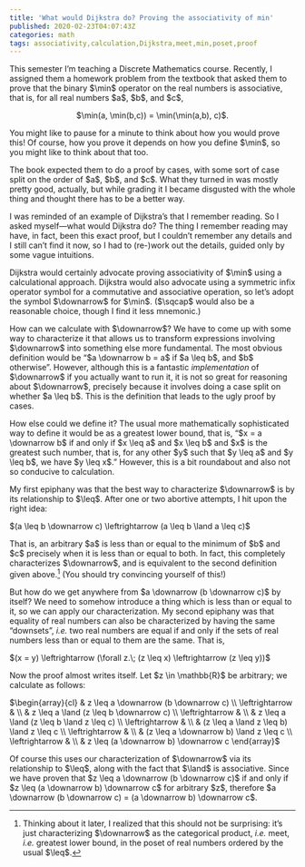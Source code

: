 ```yaml
---
title: 'What would Dijkstra do? Proving the associativity of min'
published: 2020-02-23T04:07:43Z
categories: math
tags: associativity,calculation,Dijkstra,meet,min,poset,proof
---
```


<p>This semester I’m teaching a Discrete Mathematics course. Recently, I assigned them a homework problem from the textbook that asked them to prove that the binary $\min$ operator on the real numbers is associative, that is, for all real numbers $a$, $b$, and $c$,</p>
<div style="text-align:center;">
<p>$\min(a, \min(b,c)) = \min(\min(a,b), c)$.</p>
</div>
<p>You might like to pause for a minute to think about how you would prove this! Of course, how you prove it depends on how you define $\min$, so you might like to think about that too.</p>
<p>The book expected them to do a proof by cases, with some sort of case split on the order of $a$, $b$, and $c$. What they turned in was mostly pretty good, actually, but while grading it I became disgusted with the whole thing and thought there has to be a better way.</p>
<p>I was reminded of an example of Dijkstra’s that I remember reading. So I asked myself—what would Dijkstra do? The thing I remember reading may have, in fact, been this exact proof, but I couldn’t remember any details and I still can’t find it now, so I had to (re-)work out the details, guided only by some vague intuitions.</p>
<p>Dijkstra would certainly advocate proving associativity of $\min$ using a calculational approach. Dijkstra would also advocate using a symmetric infix operator symbol for a commutative and associative operation, so let’s adopt the symbol $\downarrow$ for $\min$. ($\sqcap$ would also be a reasonable choice, though I find it less mnemonic.)</p>
<p>How can we calculate with $\downarrow$? We have to come up with some way to characterize it that allows us to transform expressions involving $\downarrow$ into something else more fundamental. The most obvious definition would be “$a \downarrow b = a$ if $a \leq b$, and $b$ otherwise”. However, although this is a fantastic <em>implementation</em> of $\downarrow$ if you actually want to run it, it is not so great for reasoning about $\downarrow$, precisely because it involves doing a case split on whether $a \leq b$. This is the definition that leads to the ugly proof by cases.</p>
<p>How else could we define it? The usual more mathematically sophisticated way to define it would be as a greatest lower bound, that is, “$x = a \downarrow b$ if and only if $x \leq a$ and $x \leq b$ and $x$ is the greatest such number, that is, for any other $y$ such that $y \leq a$ and $y \leq b$, we have $y \leq x$.” However, this is a bit roundabout and also not so conducive to calculation.</p>
<p>My first epiphany was that the best way to characterize $\downarrow$ is by its relationship to $\leq$. After one or two abortive attempts, I hit upon the right idea:</p>
<p>$(a \leq b \downarrow c) \leftrightarrow (a \leq b \land a \leq c)$</p>
<p>That is, an arbitrary $a$ is less than or equal to the minimum of $b$ and $c$ precisely when it is less than or equal to both. In fact, this completely characterizes $\downarrow$, and is equivalent to the second definition given above.<a href="#fn1" class="footnote-ref" id="fnref1"><sup>1</sup></a> (You should try convincing yourself of this!)</p>
<p>But how do we get anywhere from $a \downarrow (b \downarrow c)$ by itself? We need to somehow introduce a thing which is less than or equal to it, so we can apply our characterization. My second epiphany was that equality of real numbers can also be characterized by having the same “downsets”, <em>i.e.</em> two real numbers are equal if and only if the sets of real numbers less than or equal to them are the same. That is,</p>
<p>$(x = y) \leftrightarrow (\forall z.\; (z \leq x) \leftrightarrow (z \leq y))$</p>
<p>Now the proof almost writes itself. Let $z \in \mathbb{R}$ be arbitrary; we calculate as follows:</p>
<p>$\begin{array}{cl} &amp; z \leq a \downarrow (b \downarrow c) \\ \leftrightarrow &amp; \\ &amp; z \leq a \land (z \leq b \downarrow c) \\ \leftrightarrow &amp; \\ &amp; z \leq a \land (z \leq b \land z \leq c) \\ \leftrightarrow &amp; \\ &amp; (z \leq a \land z \leq b) \land z \leq c \\ \leftrightarrow &amp; \\ &amp; (z \leq a \downarrow b) \land z \leq c \\ \leftrightarrow &amp; \\ &amp; z \leq (a \downarrow b) \downarrow c \end{array}$</p>
<p>Of course this uses our characterization of $\downarrow$ via its relationship to $\leq$, along with the fact that $\land$ is associative. Since we have proven that $z \leq a \downarrow (b \downarrow c)$ if and only if $z \leq (a \downarrow b) \downarrow c$ for arbitrary $z$, therefore $a \downarrow (b \downarrow c) = (a \downarrow b) \downarrow c$.</p>
<section class="footnotes">
<hr />
<ol>
<li id="fn1"><p>Thinking about it later, I realized that this should not be surprising: it’s just characterizing $\downarrow$ as the categorical product, <em>i.e.</em> meet, <em>i.e.</em> greatest lower bound, in the poset of real numbers ordered by the usual $\leq$.<a href="#fnref1" class="footnote-back">↩</a></p></li>
</ol>
</section>

